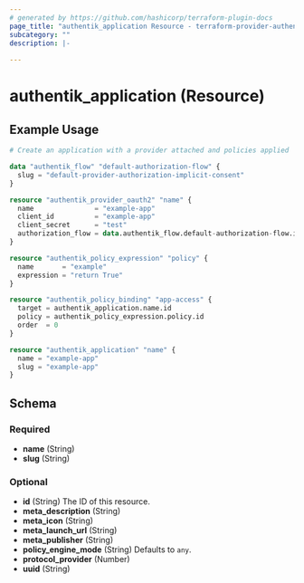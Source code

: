 ```yaml
---
# generated by https://github.com/hashicorp/terraform-plugin-docs
page_title: "authentik_application Resource - terraform-provider-authentik"
subcategory: ""
description: |-
  
---
```


# authentik_application (Resource)



## Example Usage

```terraform
# Create an application with a provider attached and policies applied

data "authentik_flow" "default-authorization-flow" {
  slug = "default-provider-authorization-implicit-consent"
}

resource "authentik_provider_oauth2" "name" {
  name               = "example-app"
  client_id          = "example-app"
  client_secret      = "test"
  authorization_flow = data.authentik_flow.default-authorization-flow.id
}

resource "authentik_policy_expression" "policy" {
  name       = "example"
  expression = "return True"
}

resource "authentik_policy_binding" "app-access" {
  target = authentik_application.name.id
  policy = authentik_policy_expression.policy.id
  order  = 0
}

resource "authentik_application" "name" {
  name = "example-app"
  slug = "example-app"
}
```

<!-- schema generated by tfplugindocs -->
## Schema

### Required

- **name** (String)
- **slug** (String)

### Optional

- **id** (String) The ID of this resource.
- **meta_description** (String)
- **meta_icon** (String)
- **meta_launch_url** (String)
- **meta_publisher** (String)
- **policy_engine_mode** (String) Defaults to `any`.
- **protocol_provider** (Number)
- **uuid** (String)


